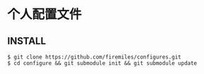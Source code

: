 个人配置文件
============

INSTALL
--------

```shell
$ git clone https://github.com/firemiles/configures.git
$ cd configure && git submodule init && git submodule update
```


